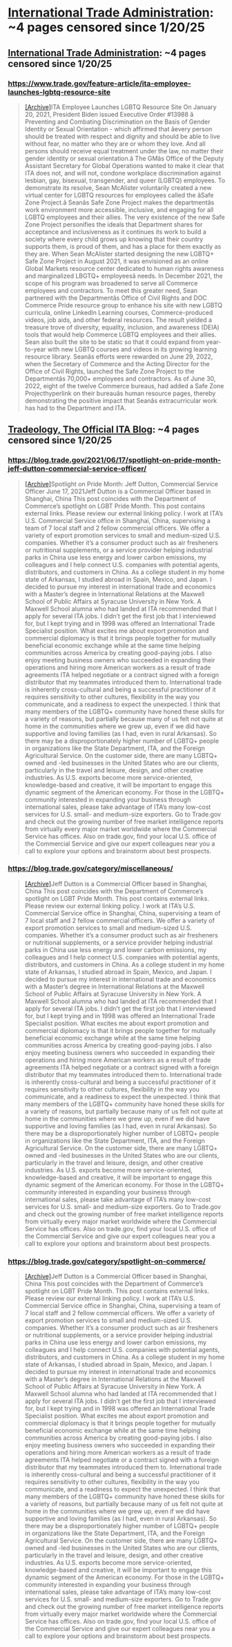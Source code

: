 



# [International Trade Administration](trade.gov): ~4 pages censored since 1/20/25

## [International Trade Administration](www.trade.gov): ~4 pages censored since 1/20/25

### https://www.trade.gov/feature-article/ita-employee-launches-lgbtq-resource-site


> [[Archive]](https://web.archive.org/web/20240000000000*/https://www.trade.gov/feature-article/ita-employee-launches-lgbtq-resource-site)ITA Employee Launches LGBTQ Resource Site On January 20, 2021, President Biden issued Executive Order #13988 â Preventing and Combating Discrimination on the Basis of Gender Identity or Sexual Orientation - which affirmed that âevery person should be treated with respect and dignity and should be able to live without fear, no matter who they are or whom they love. And all persons should receive equal treatment under the law, no matter their gender identity or sexual orientation.â The GMâs Office of the Deputy Assistant Secretary for Global Operations wanted to make it clear that ITA does not, and will not, condone workplace discrimination against lesbian, gay, bisexual, transgender, and queer (LGBTQ) employees. To demonstrate its resolve, Sean McAlister voluntarily created a new virtual center for LGBTQ resources for employees called the âSafe Zone Project.â Seanâs Safe Zone Project makes the departmentâs work environment more accessible, inclusive, and engaging for all LGBTQ employees and their allies. The very existence of the new Safe Zone Project personifies the ideals that Department shares for acceptance and inclusiveness as it continues its work to build a society where every child grows up knowing that their country supports them, is proud of them, and has a place for them exactly as they are. When Sean McAlister started designing the new LGBTQ+ Safe Zone Project in August 2021, it was envisioned as an online Global Markets resource center dedicated to human rights awareness and marginalized LBGTQ+ employeesâ needs. In December 2021, the scope of his program was broadened to serve all Commerce employees and contractors. To meet this greater need, Sean partnered with the Departmentâs Office of Civil Rights and DOC Commerce Pride resource group to enhance his site with new LGBTQ curricula, online LinkedIn Learning courses, Commerce-produced videos, job aids, and other federal resources. The result yielded a treasure trove of diversity, equality, inclusion, and awareness (DEIA) tools that would help Commerce LGBTQ employees and their allies. Sean also built the site to be static so that it could expand from year-to-year with new LGBTQ courses and videos in its growing learning resource library. Seanâs efforts were rewarded on June 29, 2022, when the Secretary of Commerce and the Acting Director for the Office of Civil Rights, launched the Safe Zone Project to the Departmentâs 70,000+ employees and contractors. As of June 30, 2022, eight of the twelve Commerce bureaus, had added a Safe Zone Projecthyperlink on their bureauâs human resource pages, thereby demonstrating the positive impact that Seanâs extracurricular work has had to the Department and ITA.
## [Tradeology, The Official ITA Blog](blog.trade.gov): ~4 pages censored since 1/20/25

### https://blog.trade.gov/2021/06/17/spotlight-on-pride-month-jeff-dutton-commercial-service-officer/


> [[Archive]](https://web.archive.org/web/20240000000000*/https://blog.trade.gov/2021/06/17/spotlight-on-pride-month-jeff-dutton-commercial-service-officer/)Spotlight on Pride Month: Jeff Dutton, Commercial Service Officer June 17, 2021Jeff Dutton is a Commercial Officer based in Shanghai, China This post coincides with the Department of Commerce’s spotlight on LGBT Pride Month. This post contains external links. Please review our external linking policy. I work at ITA’s U.S. Commercial Service office in Shanghai, China, supervising a team of 7 local staff and 2 fellow commercial officers. We offer a variety of export promotion services to small and medium-sized U.S. companies. Whether it’s a consumer product such as air fresheners or nutritional supplements, or a service provider helping industrial parks in China use less energy and lower carbon emissions, my colleagues and I help connect U.S. companies with potential agents, distributors, and customers in China. As a college student in my home state of Arkansas, I studied abroad in Spain, Mexico, and Japan. I decided to pursue my interest in international trade and economics with a Master’s degree in International Relations at the Maxwell School of Public Affairs at Syracuse University in New York. A Maxwell School alumna who had landed at ITA recommended that I apply for several ITA jobs. I didn’t get the first job that I interviewed for, but I kept trying and in 1998 was offered an International Trade Specialist position. What excites me about export promotion and commercial diplomacy is that it brings people together for mutually beneficial economic exchange while at the same time helping communities across America by creating good-paying jobs. I also enjoy meeting business owners who succeeded in expanding their operations and hiring more American workers as a result of trade agreements ITA helped negotiate or a contract signed with a foreign distributor that my teammates introduced them to. International trade is inherently cross-cultural and being a successful practitioner of it requires sensitivity to other cultures, flexibility in the way you communicate, and a readiness to expect the unexpected. I think that many members of the LGBTQ+ community have honed these skills for a variety of reasons, but partially because many of us felt not quite at home in the communities where we grew up, even if we did have supportive and loving families (as I had, even in rural Arkansas). So there may be a disproportionately higher number of LGBTQ+ people in organizations like the State Department, ITA, and the Foreign Agricultural Service. On the customer side, there are many LGBTQ+ owned and -led businesses in the United States who are our clients, particularly in the travel and leisure, design, and other creative industries. As U.S. exports become more service-oriented, knowledge-based and creative, it will be important to engage this dynamic segment of the American economy. For those in the LGBTQ+ community interested in expanding your business through international sales, please take advantage of ITA’s many low-cost services for U.S. small- and medium-size exporters. Go to Trade.gov and check out the growing number of free market intelligence reports from virtually every major market worldwide where the Commercial Service has offices. Also on trade.gov, find your local U.S. office of the Commercial Service and give our expert colleagues near you a call to explore your options and brainstorm about best prospects.
### https://blog.trade.gov/category/miscellaneous/


> [[Archive]](https://web.archive.org/web/20240000000000*/https://blog.trade.gov/category/miscellaneous/)Jeff Dutton is a Commercial Officer based in Shanghai, China This post coincides with the Department of Commerce’s spotlight on LGBT Pride Month. This post contains external links. Please review our external linking policy. I work at ITA’s U.S. Commercial Service office in Shanghai, China, supervising a team of 7 local staff and 2 fellow commercial officers. We offer a variety of export promotion services to small and medium-sized U.S. companies. Whether it’s a consumer product such as air fresheners or nutritional supplements, or a service provider helping industrial parks in China use less energy and lower carbon emissions, my colleagues and I help connect U.S. companies with potential agents, distributors, and customers in China. As a college student in my home state of Arkansas, I studied abroad in Spain, Mexico, and Japan. I decided to pursue my interest in international trade and economics with a Master’s degree in International Relations at the Maxwell School of Public Affairs at Syracuse University in New York. A Maxwell School alumna who had landed at ITA recommended that I apply for several ITA jobs. I didn’t get the first job that I interviewed for, but I kept trying and in 1998 was offered an International Trade Specialist position. What excites me about export promotion and commercial diplomacy is that it brings people together for mutually beneficial economic exchange while at the same time helping communities across America by creating good-paying jobs. I also enjoy meeting business owners who succeeded in expanding their operations and hiring more American workers as a result of trade agreements ITA helped negotiate or a contract signed with a foreign distributor that my teammates introduced them to. International trade is inherently cross-cultural and being a successful practitioner of it requires sensitivity to other cultures, flexibility in the way you communicate, and a readiness to expect the unexpected. I think that many members of the LGBTQ+ community have honed these skills for a variety of reasons, but partially because many of us felt not quite at home in the communities where we grew up, even if we did have supportive and loving families (as I had, even in rural Arkansas). So there may be a disproportionately higher number of LGBTQ+ people in organizations like the State Department, ITA, and the Foreign Agricultural Service. On the customer side, there are many LGBTQ+ owned and -led businesses in the United States who are our clients, particularly in the travel and leisure, design, and other creative industries. As U.S. exports become more service-oriented, knowledge-based and creative, it will be important to engage this dynamic segment of the American economy. For those in the LGBTQ+ community interested in expanding your business through international sales, please take advantage of ITA’s many low-cost services for U.S. small- and medium-size exporters. Go to Trade.gov and check out the growing number of free market intelligence reports from virtually every major market worldwide where the Commercial Service has offices. Also on trade.gov, find your local U.S. office of the Commercial Service and give our expert colleagues near you a call to explore your options and brainstorm about best prospects.
### https://blog.trade.gov/category/spotlight-on-commerce/


> [[Archive]](https://web.archive.org/web/20240000000000*/https://blog.trade.gov/category/spotlight-on-commerce/)Jeff Dutton is a Commercial Officer based in Shanghai, China This post coincides with the Department of Commerce’s spotlight on LGBT Pride Month. This post contains external links. Please review our external linking policy. I work at ITA’s U.S. Commercial Service office in Shanghai, China, supervising a team of 7 local staff and 2 fellow commercial officers. We offer a variety of export promotion services to small and medium-sized U.S. companies. Whether it’s a consumer product such as air fresheners or nutritional supplements, or a service provider helping industrial parks in China use less energy and lower carbon emissions, my colleagues and I help connect U.S. companies with potential agents, distributors, and customers in China. As a college student in my home state of Arkansas, I studied abroad in Spain, Mexico, and Japan. I decided to pursue my interest in international trade and economics with a Master’s degree in International Relations at the Maxwell School of Public Affairs at Syracuse University in New York. A Maxwell School alumna who had landed at ITA recommended that I apply for several ITA jobs. I didn’t get the first job that I interviewed for, but I kept trying and in 1998 was offered an International Trade Specialist position. What excites me about export promotion and commercial diplomacy is that it brings people together for mutually beneficial economic exchange while at the same time helping communities across America by creating good-paying jobs. I also enjoy meeting business owners who succeeded in expanding their operations and hiring more American workers as a result of trade agreements ITA helped negotiate or a contract signed with a foreign distributor that my teammates introduced them to. International trade is inherently cross-cultural and being a successful practitioner of it requires sensitivity to other cultures, flexibility in the way you communicate, and a readiness to expect the unexpected. I think that many members of the LGBTQ+ community have honed these skills for a variety of reasons, but partially because many of us felt not quite at home in the communities where we grew up, even if we did have supportive and loving families (as I had, even in rural Arkansas). So there may be a disproportionately higher number of LGBTQ+ people in organizations like the State Department, ITA, and the Foreign Agricultural Service. On the customer side, there are many LGBTQ+ owned and -led businesses in the United States who are our clients, particularly in the travel and leisure, design, and other creative industries. As U.S. exports become more service-oriented, knowledge-based and creative, it will be important to engage this dynamic segment of the American economy. For those in the LGBTQ+ community interested in expanding your business through international sales, please take advantage of ITA’s many low-cost services for U.S. small- and medium-size exporters. Go to Trade.gov and check out the growing number of free market intelligence reports from virtually every major market worldwide where the Commercial Service has offices. Also on trade.gov, find your local U.S. office of the Commercial Service and give our expert colleagues near you a call to explore your options and brainstorm about best prospects.